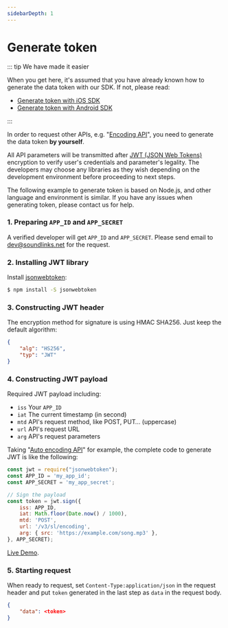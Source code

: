```yaml
---
sidebarDepth: 1
---
```


# Generate token

::: tip We have made it easier

When you get here, it's assumed that you have already known how to generate the data token with our SDK. If not, please read:

- [Generate token with iOS SDK](/ios/#generating-token)
- [Generate token with Android SDK](/android/#generating-token)

:::

In order to request other APIs, e.g. "[Encoding API](/encoding/)", you need to generate the data token **by yourself**.

All API parameters will be transmitted after [JWT (JSON Web Tokens)](https://jwt.io/) encryption to verify user's credentials and parameter's legality. The developers may choose any libraries as they wish depending on the development environment before proceeding to next steps.

The following example to generate token is based on Node.js, and other language and environment is similar. If you have any issues when generating token, please contact us for help.

### 1. Preparing `APP_ID` and `APP_SECRET`

A verified developer will get `APP_ID` and `APP_SECRET`. Please send email to [dev@soundlinks.net](mailto:dev@soundlinks.net) for the request.

### 2. Installing JWT library

Install [jsonwebtoken](https://github.com/auth0/node-jsonwebtoken):

```bash
$ npm install -S jsonwebtoken
```

### 3. Constructing JWT header

The encryption method for signature is using HMAC SHA256. Just keep the default algorithm:

```json
{
    "alg": "HS256",
    "typ": "JWT"
}
```

### 4. Constructing JWT payload

Required JWT payload including:

- `iss` Your `APP_ID`
- `iat` The current timestamp (in second)
- `mtd` API's request method, like POST, PUT… (uppercase)
- `url` API's request URL
- `arg` API's request parameters

Taking "[Auto encoding API](/encoding/#api-start-auto-encoding)" for example, the complete code to generate JWT is like the following:

```js
const jwt = require("jsonwebtoken");
const APP_ID = 'my_app_id';
const APP_SECRET = 'my_app_secret';

// Sign the payload
const token = jwt.sign({
    iss: APP_ID,
    iat: Math.floor(Date.now() / 1000),
    mtd: 'POST',
    url: '/v3/sl/encoding',
    arg: { src: 'https://example.com/song.mp3' },
}, APP_SECRET);
```

[Live Demo](https://runkit.com/wyudong/jwt-demo).

### 5. Starting request

When ready to request, set `Content-Type:application/json` in the request header and put `token` generated in the last step as `data` in the request body.

```json
{
    "data": <token>
}
```
